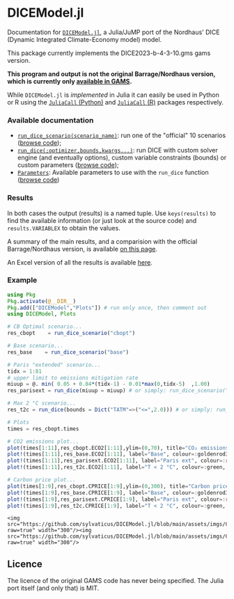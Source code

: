 # DICEModel.jl

Documentation for [`DICEModel.jl`](https://github.com/sylvaticus/DICEModel.jl), a Julia/JuMP port of the Nordhaus' DICE (Dynamic Integrated Climate-Economy model) model.


This package currently implements the DICE2023-b-4-3-10.gms gams version.

**This program and output is not the original Barrage/Nordhaus version, which is currently only [available in GAMS](https://bit.ly/3TwJ5nO).**

While `DICEModel.jl` is _implemented_ in Julia it can easily be used in Python or R using the [`JuliaCall` (Python)](https://github.com/JuliaPy/PythonCall.jl) and [`JuliaCall` (R)](https://cran.r-project.org/web/packages/JuliaCall/index.html) packages respectively. 


### Available documentation
- [`run_dice_scenario(scenario_name)`](https://sylvaticus.github.io/DICEModel.jl/dev/api.html#DICEModel.run_dice_scenario-Tuple{String}): run one of the "official" 10 scenarios ([browse code](https://github.com/sylvaticus/DICEModel.jl/blob/main/src/Scenarios.jl));
- [`run_dice(;optimizer,bounds,kwargs...)`](https://sylvaticus.github.io/DICEModel.jl/dev/api.html#DICEModel.run_dice-Tuple{}): run DICE with custom solver engine (and eventually options), custom variable constraints (bounds) or custom parameters ([browse code](https://github.com/sylvaticus/DICEModel.jl/blob/main/src/DICEModel.jl));
- [`Parameters`](https://sylvaticus.github.io/DICEModel.jl/dev/api.html#DICEModel.RawParameters): Available parameters to use with the `run_dice` function ([browse code](https://github.com/sylvaticus/DICEModel.jl/blob/main/src/DICEModel.jl))

### Results

In both cases the output (results) is a named tuple. Use `keys(results)` to find the available information (or just look at the source code) and `results.VARIABLEX` to obtain the values.

A summary of the main results, and a comparision with the official Barrage/Nordhaus version, is available [on this page](https://sylvaticus.github.io/DICEModel.jl/dev/results.html).

An Excel version of all the results is available [here](DICEModelDetailedResults.xlsx).

### Example

```julia
using Pkg
Pkg.activate(@__DIR__)
Pkg.add(["DICEModel","Plots"]) # run only once, then comment out
using DICEModel, Plots

# CB Optimal scenario...
res_cbopt    = run_dice_scenario("cbopt")

# Base scenario...
res_base    = run_dice_scenario("base")

# Paris "extended" scenario...
tidx = 1:81
# upper limit to emissions mitigation rate
miuup = @. min( 0.05 + 0.04*(tidx-1) - 0.01*max(0,tidx-5)  ,1.00) 
res_parisext = run_dice(miuup = miuup) # or simply: run_dice_scenario("parisext")

# Max 2 °C scenario...
res_t2c = run_dice(bounds = Dict("TATM"=>("<=",2.0))) # or simply: run_dice_scenario("t2c")

# Plots
times = res_cbopt.times

# CO2 emissions plot...
plot(times[1:11],res_cbopt.ECO2[1:11],ylim=(0,70), title="CO₂ emissions",ylabel="GtCO₂/yr",label="C/B optimal", color=:blue4, markershape=:circle, markercolor=:white)
plot!(times[1:11],res_base.ECO2[1:11], label="Base", colour=:goldenrod3, markershape=:circle, markercolor=:goldenrod3)
plot!(times[1:11],res_parisext.ECO2[1:11], label="Paris ext", colour=:red, linestyle=:dash)
plot!(times[1:11],res_t2c.ECO2[1:11], label="T < 2 °C", colour=:green, markershape=:cross, markercolor=:green)

# Carbon price plot...
plot(times[1:9],res_cbopt.CPRICE[1:9],ylim=(0,300), title="Carbon price",ylabel="2019\$ / t tCO₂",label="C/B optimal", color=:blue4, markershape=:circle, markercolor=:white)
plot!(times[1:9],res_base.CPRICE[1:9], label="Base", colour=:goldenrod3, markershape=:circle, markercolor=:goldenrod3)
plot!(times[1:9],res_parisext.CPRICE[1:9], label="Paris ext", colour=:red, linestyle=:dash)
plot!(times[1:9],res_t2c.CPRICE[1:9], label="T < 2 °C", colour=:green, markershape=:cross, markercolor=:green)
```

```@raw html
<img src="https://github.com/sylvaticus/DICEModel.jl/blob/main/assets/imgs/CO%E2%82%82_emissions.png?raw=true" width="300"/><img src="https://github.com/sylvaticus/DICEModel.jl/blob/main/assets/imgs/Carbon_price.png?raw=true" width="300"/>
```

## Licence
The licence of the original GAMS code has never being specified. The Julia port itself (and only that) is MIT.



